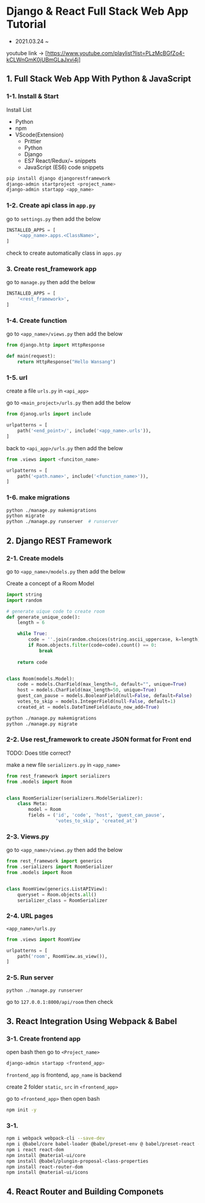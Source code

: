 # Django & React Full Stack Web App Tutorial

- 2021.03.24 ~ 

youtube link -> [https://www.youtube.com/playlist?list=PLzMcBGfZo4-kCLWnGmK0jUBmGLaJxvi4j]

## 1. Full Stack Web App With Python & JavaScript

### 1-1. Install & Start

Install List
- Python
- npm
- VScode(Extension)
  - Prittier
  - Python
  - Django
  - ES7 React/Redux/~ snippets
  - JavaScript (ES6) code snippets

```bash
pip install django djangorestframework
django-admin startproject <project_name>
django-admin startapp <app_name>
```

### 1-2. Create api class in `app.py`

go to `settings.py` then add the below

```python
INSTALLED_APPS = [
    '<app_name>.apps.<ClassName>',
]
```

check to create automatically class in `apps.py`

### 3. Create rest_framework app

go to `manage.py` then add the below

```python
INSTALLED_APPS = [
    '<rest_framework>',
]
```

### 1-4. Create function

go to `<app_name>/views.py` then add the below

```python
from django.http import HttpResponse

def main(request):
    return HttpResponse("Hello Wansang")
```

### 1-5. url

create a file `urls.py` in `<api_app>`

go to `<main_project>/urls.py` then add the below

```python
from djanog.urls import include

urlpatterns = [
    path('<end_point>/', include('<app_name>.urls')),
]
```

back to `<api_app>/urls.py` then add the below

```python
from .views import <funciton_name>

urlpatterns = [
    path('<path.name>', include('<function_name>')),
]
```

### 1-6. make migrations

```bash
python ./manage.py makemigrations
python migrate
python ./manage.py runserver  # runserver
```

## 2. Django REST Framework

### 2-1. Create models

go to `<app_name>/models.py` then add the below

Create a concept of a Room Model

```python
import string
import random

# generate uique code to create room
def generate_unique_code():
    length = 6

    while True:
        code = ''.join(random.choices(string.ascii_uppercase, k=length))
        if Room.objects.filter(code=code).count() == 0:
            break
    
    return code


class Room(models.Model):
    code = models.CharField(max_length=8, default="", unique=True)
    host = models.CharField(max_length=50, unique=True)
    guest_can_pause = models.BooleanField(null=False, default=False)
    votes_to_skip = models.IntegerField(null-False, default=1)
    created_at = models.DateTimeField(auto_now_add=True)
```

```bash
python ./manage.py makemigrations
python ./manage.py migrate
```

### 2-2. Use rest_framework to create JSON format for Front end

TODO: Does title correct?

make a new file `serializers.py` in `<app_name>`

```python
from rest_framework import serializers
from .models import Room


class RoomSerializer(serializers.ModelSerializer):
    class Meta:
        model = Room
        fields = ('id', 'code', 'host', 'guest_can_pause',
                  'votes_to_skip', 'created_at')
```

### 2-3. Views.py

go to `<app_name>/views.py` then add the below

```python
from rest_framework import generics
from .serializers import RoomSerializer
from .models import Room


class RoomView(generics.ListAPIView):
    queryset = Room.objects.all()
    serializer_class = RoomSerializer
```

### 2-4. URL pages

`<app_name>/urls.py`

```python
from .views import RoomView

urlpatterns = [
    path('room', RoomView.as_view()),
]
```

### 2-5. Run server

```python
python ./manage.py runserver
```

go to `127.0.0.1:8000/api/room` then check

## 3. React Integration Using Webpack & Babel

### 3-1. Create frontend app

open bash then go to `<Project_name>`

```bash
django-admin startapp <frontend_app>
```

`frontend_app` is frontend, `app_name` is backend

create 2 folder `static`, `src` in `<frontend_app>`

go to `<frontend_app>` then open bash

```bash
npm init -y
```

### 3-1. 

```bash
npm i webpack webpack-cli --save-dev
npm i @babel/core babel-loader @babel/preset-env @ babel/preset-react --svae-dev
npm i react react-dom
npm install @material-ui/core
npm install @babel/plungin-proposal-class-properties
npm install react-router-dom
npm install @material-ui/icons
```

## 4. React Router and Building Componets

